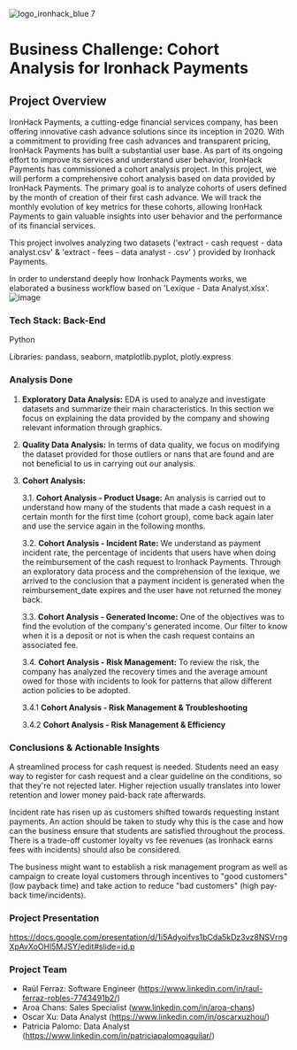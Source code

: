 ![logo_ironhack_blue 7](https://user-images.githubusercontent.com/23629340/40541063-a07a0a8a-601a-11e8-91b5-2f13e4e6b441.png)

# Business Challenge: Cohort Analysis for Ironhack Payments

## Project Overview

IronHack Payments, a cutting-edge financial services company, has been offering innovative cash advance solutions since its inception in 2020. With a commitment to providing free cash advances and transparent pricing, IronHack Payments has built a substantial user base. As part of its ongoing effort to improve its services and understand user behavior, IronHack Payments has commissioned a cohort analysis project.
In this project, we will perform a comprehensive cohort analysis based on data provided by IronHack Payments. The primary goal is to analyze cohorts of users defined by the month of creation of their first cash advance. We will track the monthly evolution of key metrics for these cohorts, allowing IronHack Payments to gain valuable insights into user behavior and the performance of its financial services.

This project involves analyzing two datasets ('extract - cash request - data analyst.csv' & 'extract - fees - data analyst - .csv' ) provided by Ironhack Payments.

In order to understand deeply how Ironhack Payments works, we elaborated a business workflow based on 'Lexique - Data Analyst.xlsx'.
![image](https://github.com/ppalomoag97/project-1-ironhack-payments-es/assets/165824407/9e58542a-c74d-477b-85d0-87c267262dc2)

### Tech Stack: Back-End
Python

Libraries: pandass, seaborn,  matplotlib.pyplot, plotly.express

### Analysis Done

1. **Exploratory Data Analysis:** EDA is used to analyze and investigate datasets and summarize their main characteristics. In this section we focus on explaining the data provided by the company and showing relevant information through graphics. 
2. **Quality Data Analysis:** In terms of data quality, we focus on modifying the dataset provided for those outliers or nans that are found and are not beneficial to us in carrying out our analysis.
3. **Cohort Analysis:**
   
    3.1. **Cohort Analysis - Product Usage:** An analysis is carried out to understand how many of the students that made a cash request in a certain month for the first time (cohort group), come back again later and use the service again in the following months.
   
    3.2. **Cohort Analysis - Incident Rate:** We understand as payment incident rate, the percentage of incidents that users have when doing the reimbursement of the cash request to Ironhack Payments. Through an exploratory data process and the comprehension of the lexique, we arrived to the conclusion that a payment incident is generated when the reimbursement_date expires and the user have not returned the money back.
   
    3.3. **Cohort Analysis - Generated Income:** One of the objectives was to find the evolution of the company's generated income. Our filter to know when it is a deposit or not is when the cash request contains an associated fee.
   
    3.4. **Cohort Analysis - Risk Management:**  To review the risk, the company has analyzed the recovery times and the average amount owed for those with incidents to look for patterns that allow different action policies to be adopted.
     
      3.4.1 **Cohort Analysis - Risk Management & Troubleshooting**
       
      3.4.2 **Cohort Analysis - Risk Management & Efficiency**

### Conclusions & Actionable Insights

A streamlined process for cash request is needed. Students need an easy way to register for cash request and a clear guideline on the conditions, so that they're not rejected later. Higher rejection usually translates into lower retention and lower money paid-back rate afterwards.

Incident rate has risen up as customers shifted towards requesting instant payments. An action should be taken to study why this is the case and how can the business ensure that students are satisfied throughout the process. There is a trade-off customer loyalty vs fee revenues (as Ironhack earns fees with incidents) should also be considered.

The business might want to establish a risk management program as well as campaign to create loyal customers through incentives to "good customers" (low payback time) and take action to reduce "bad customers" (high pay-back time/incidents).

### Project Presentation
https://docs.google.com/presentation/d/1i5Adyoifvs1bCda5kDz3vz8NSVrngXpAvXoOHl5MJSY/edit#slide=id.p

### Project Team
  - Raúl Ferraz: Software Engineer (https://www.linkedin.com/in/raul-ferraz-robles-7743491b2/)
  - Aroa Chans: Sales Specialist (www.linkedin.com/in/aroa-chans)
  - Oscar Xu: Data Analyst (https://www.linkedin.com/in/oscarxuzhou/)
  - Patricia Palomo: Data Analyst (https://www.linkedin.com/in/patriciapalomoaguilar/)
